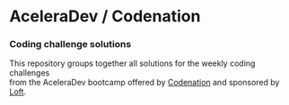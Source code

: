 # AceleraDev / Codenation

### Coding challenge solutions

This repository groups together all solutions for the weekly coding challenges  
from the AceleraDev bootcamp offered by [Codenation](https://www.codenation.dev/) and sponsored by [Loft](https://loft.com.br/).
